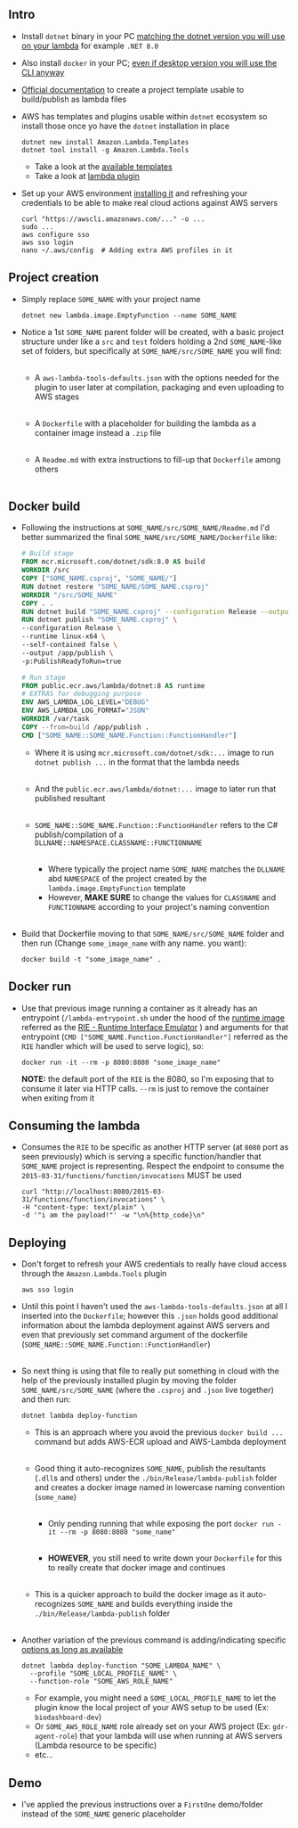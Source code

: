 ## Intro

* Install `dotnet` binary in your PC [matching the dotnet version
you will use on your lambda](https://dotnet.microsoft.com/download/dotnet)
for example `.NET 8.0`

* Also install `docker` in your PC;
[even if desktop version you will use the CLI anyway](https://www.docker.com/get-started/) 

* [Official documentation](https://docs.aws.amazon.com/lambda/latest/dg/csharp-image.html)
to create a project template usable to build/publish as lambda files

* AWS has templates and plugins usable within `dotnet` ecosystem
so install those once yo have the `dotnet` installation in place

    ```shell
    dotnet new install Amazon.Lambda.Templates
    dotnet tool install -g Amazon.Lambda.Tools
    ```
  * Take a look at the [available templates](https://github.com/aws/aws-lambda-dotnet#dotnet-cli-templates)
  * Take a look at [lambda plugin](https://github.com/aws/aws-extensions-for-dotnet-cli?tab=readme-ov-file#aws-extensions-for-net-cli)

* Set up your AWS environment [installing it](https://docs.aws.amazon.com/cli/latest/userguide/cli-chap-getting-started.html)
  and refreshing your credentials to be able to make real cloud actions
  against AWS servers

    ```shell
    curl "https://awscli.amazonaws.com/..." -o ...
    sudo ...
    aws configure sso
    aws sso login
    nano ~/.aws/config  # Adding extra AWS profiles in it
    ```


## Project creation

* Simply replace `SOME_NAME` with your project name

    ```shell
    dotnet new lambda.image.EmptyFunction --name SOME_NAME
    ```

* Notice a 1st `SOME_NAME` parent folder will be created, with
a basic project structure under like a `src` and `test` folders
holding a 2nd `SOME_NAME`-like set of folders, but specifically
at `SOME_NAME/src/SOME_NAME` you will find:
<br></br>

  * A `aws-lambda-tools-defaults.json` with the options needed
  for the plugin to user later at compilation, packaging and even
  uploading to AWS stages
<br></br>

  * A `Dockerfile` with a placeholder for building the lambda
  as a container image instead a `.zip` file
<br></br>

  * A `Readme.md` with extra instructions to fill-up that `Dockerfile`
  among others
<br></br>


## Docker build

* Following the instructions at `SOME_NAME/src/SOME_NAME/Readme.md` I'd
better summarized the final `SOME_NAME/src/SOME_NAME/Dockerfile` like:

    ```dockerfile
    # Build stage
    FROM mcr.microsoft.com/dotnet/sdk:8.0 AS build
    WORKDIR /src
    COPY ["SOME_NAME.csproj", "SOME_NAME/"]
    RUN dotnet restore "SOME_NAME/SOME_NAME.csproj"
    WORKDIR "/src/SOME_NAME"
    COPY . .
    RUN dotnet build "SOME_NAME.csproj" --configuration Release --output /app/build
    RUN dotnet publish "SOME_NAME.csproj" \
    --configuration Release \
    --runtime linux-x64 \
    --self-contained false \
    --output /app/publish \
    -p:PublishReadyToRun=true
    
    # Run stage
    FROM public.ecr.aws/lambda/dotnet:8 AS runtime
    # EXTRAS for debugging purpose
    ENV AWS_LAMBDA_LOG_LEVEL="DEBUG"
    ENV AWS_LAMBDA_LOG_FORMAT="JSON"
    WORKDIR /var/task
    COPY --from=build /app/publish .
    CMD ["SOME_NAME::SOME_NAME.Function::FunctionHandler"]
    ```
    * Where it is using `mcr.microsoft.com/dotnet/sdk:...` image to
    run `dotnet publish ...` in the format that the lambda needs
<br></br>

     * And the `public.ecr.aws/lambda/dotnet:...` image to later run that
     published resultant
<br></br>

     * `SOME_NAME::SOME_NAME.Function::FunctionHandler` refers to the C#
     publish/compilation of a `DLLNAME::NAMESPACE.CLASSNAME::FUNCTIONNAME`
<br></br>

       * Where typically the project name `SOME_NAME` matches the `DLLNAME`
       abd `NAMESPACE` of the project created by the `lambda.image.EmptyFunction`
       template
       * However, **MAKE SURE** to change the values for `CLASSNAME`
       and `FUNCTIONNAME` according to your project's naming convention
<br></br>

* Build that Dockerfile moving to that `SOME_NAME/src/SOME_NAME`
folder and then run (Change `some_image_name` with any name. you want):

  ```shell
  docker build -t "some_image_name" .
  ```


## Docker run

* Use that previous image running a container as it already has
an entrypoint (`/lambda-entrypoint.sh` under the hood of the
[runtime image](https://gallery.ecr.aws/lambda/dotnet) referred as the
[RIE - Runtime Interface Emulator](https://github.com/aws/aws-lambda-runtime-interface-emulator)
) and arguments for that entrypoint (`CMD ["SOME_NAME.Function.FunctionHandler"]`
referred as the `RIE` handler which will be used to serve logic), so:

  ```shell
  docker run -it --rm -p 8080:8080 "some_image_name"
  ```
  **NOTE:** the default port of the `RIE` is the 8080, so I'm
  exposing that to consume it later via HTTP calls. `--rm`
  is just to remove the container when exiting from it


## Consuming the lambda

* Consumes the `RIE` to be specific as another HTTP server (at `8080`
port as seen previously) which is serving a specific function/handler
that `SOME_NAME` project is representing. Respect the
endpoint to consume the `2015-03-31/functions/function/invocations`
MUST be used

  ```shell
  curl "http://localhost:8080/2015-03-31/functions/function/invocations" \
  -H "content-type: text/plain" \
  -d '"i am the payload!"' -w "\n%{http_code}\n"
  ```


## Deploying

* Don't forget to refresh your AWS credentials to really have cloud
access through the `Amazon.Lambda.Tools` plugin

    ```shell
    aws sso login
    ```

* Until this point I haven't used the `aws-lambda-tools-defaults.json`
at all I inserted into the `Dockerfile`; however this `.json`
holds good additional information about the lambda deployment
against AWS servers and even that previously set command argument
of the dockerfile (`SOME_NAME::SOME_NAME.Function::FunctionHandler`)
<br></br>

* So next thing is using that file to really put something in cloud
with the help of the previously installed plugin by moving the
folder `SOME_NAME/src/SOME_NAME` (where the `.csproj` and `.json` live
together) and then run:

    ```shell
    dotnet lambda deploy-function
    ```
    * This is an approach where you avoid the previous `docker build ...`
    command but adds AWS-ECR upload and AWS-Lambda deployment
<br></br>
    * Good thing it auto-recognizes `SOME_NAME`, publish the
    resultants (`.dll`s and others) under the `./bin/Release/lambda-publish`
    folder and creates a docker image named in lowercase naming
    convention (`some_name`)
<br></br>
      * Only pending running that while exposing the port
      `docker run -it --rm -p 8080:8080 "some_name"`
<br></br>

      * **HOWEVER**, you still need to write down your `Dockerfile`
      for this to really create that docker image and continues
<br></br>

    * This is a quicker approach to build the docker image as
      it auto-recognizes `SOME_NAME` and builds everything
      inside the `./bin/Release/lambda-publish` folder
<br></br>

* Another variation of the previous command is adding/indicating
specific [options as long as available](https://github.com/aws/aws-extensions-for-dotnet-cli?tab=readme-ov-file#deploy-function)

    ```shell
    dotnet lambda deploy-function "SOME_LAMBDA_NAME" \
      --profile "SOME_LOCAL_PROFILE_NAME" \
      --function-role "SOME_AWS_ROLE_NAME"
    ```
    * For example, you might need a `SOME_LOCAL_PROFILE_NAME` to let
    the plugin know the local project of your AWS setup
    to be used (Ex: `biodashboard-dev`)
    * Or `SOME_AWS_ROLE_NAME` role already set on your AWS project
    (Ex: `gdr-agent-role`) that your lambda will use when running at
    AWS servers (Lambda resource to be specific)
    * etc...


## Demo

* I've applied the previous instructions over a `FirstOne` demo/folder
instead of the `SOME_NAME` generic placeholder
